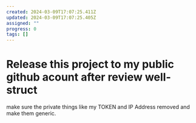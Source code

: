 ```yaml
---
created: 2024-03-09T17:07:25.411Z
updated: 2024-03-09T17:07:25.405Z
assigned: ""
progress: 0
tags: []
---
```


# Release this project to my public github acount after review well-struct

make sure the private things like my TOKEN and IP Address removed and make them generic.
